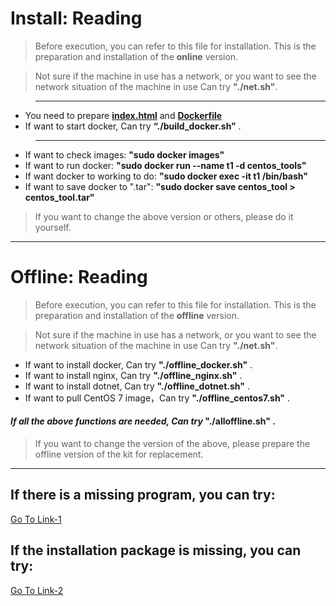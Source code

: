 # Install: Reading

> Before execution, you can refer to this file for installation. This is the preparation and installation of the **online** version.

> Not sure if the machine in use has a network, or you want to see the network situation of the machine in use Can try **"./net.sh"**.

>---
- You need to prepare **[index.html](https://github.com/xuan103/Offline_Images/blob/main/Install/index.html)** and **[Dockerfile](https://github.com/xuan103/Offline_Images/blob/main/Install/Dockerfile)**
- If want to start docker, Can try **“./build_docker.sh”** .
>---
- If want to check images: **"sudo docker images"**
- If want to run docker: **"sudo docker run --name t1 -d centos_tools"**
- If want docker to working to do: **"sudo docker exec -it t1 /bin/bash"**
- If want to save docker to ".tar": **"sudo docker save centos_tool > centos_tool.tar"**

> If you want to change the above version or others, please do it yourself.

---

# Offline: Reading

> Before execution, you can refer to this file for installation. 
This is the preparation and installation of the **offline** version. 

>Not sure if the machine in use has a network, or you want to see the network situation of the machine in use
Can try **"./net.sh"**.

- If want to install docker, Can try **"./offline_docker.sh"** .
- If want to install nginx, Can try **"./offline_nginx.sh"** .
- If want to install dotnet, Can try **"./offline_dotnet.sh"** .
- If want to pull CentOS 7 image，Can try **"./offline_centos7.sh"** .

#### *If all the above functions are needed, Can try* "./alloffline.sh" .

> If you want to change the version of the above, please prepare the offline version of the kit for replacement.

---

## If there is a missing program, you can try:
[Go To Link-1](https://drive.google.com/drive/folders/1G43ovQ_UyRwBpAYpuD15qm7Z9uJdujuW?usp=sharing)

## If the installation package is missing, you can try:
[Go To Link-2](https://drive.google.com/drive/folders/11fsp6aCbs7DTuV28107xd8e2ZKJvCS_O?usp=sharing)